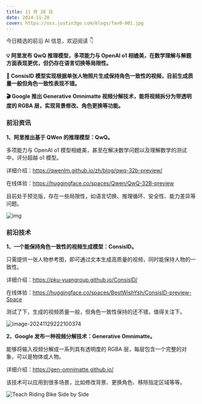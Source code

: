 ```yaml
---
title: 11 月 28 日
date: 2024-11-28
cover: https://oss.justin3go.com/blogs/fav0-001.jpg
---
```


今日精选的前沿 AI 信息，欢迎阅读 👇

**💡 阿里发布 QwQ 推理模型，多项能力与 OpenAI o1 相媲美，在数学理解与解题方面表现更优，但仍存在语言切换等局限性。**

**🎥 ConsisID 模型实现根据单张人物照片生成保持角色一致性的视频，目前生成质量一般但角色一致性表现不错。**

**🎬 Google 推出 Generative Omnimatte 视频分解技术，能将视频拆分为带透明度的 RGBA 层，实现背景修改、角色更换等功能。**



### 前沿资讯

**1、阿里推出基于 QWen 的推理模型：QwQ。**

多项能力与 OpenAI o1 模型相媲美，甚至在解决数学问题以及理解数学的测试中，评分超越 o1 模型。

详细介绍：https://qwenlm.github.io/zh/blog/qwq-32b-preview/

在线体验：https://huggingface.co/spaces/Qwen/QwQ-32B-preview

目前处于预览版，存在一些局限性，如语言切换、推理循环、安全性、能力差异等问题。

![img](https://cdn.jsdelivr.net/gh/freelander/oss@master/ai-daily/2024-11-29/QwQ-32B-Preview_result.png)

### 前沿技术

**1、一个能保持角色一致性的视频生成模型：ConsisID。**

只需提供一张人物参考图，即可通过文本生成高质量的视频，同时能保持人物的一致性。

详细介绍：https://pku-yuangroup.github.io/ConsisID/

在线体验：https://huggingface.co/spaces/BestWishYsh/ConsisID-preview-Space

测试了下，生成的视频质量一般，但角色一致性保持的还不错，值得关注下。

![image-20241129222100374](https://cdn.jsdelivr.net/gh/freelander/oss@master/ai-daily/2024-11-29/image-20241129222100374.png)



**2、Google 发布一种视频分解技术：Generative Omnimatte。**

能够将输入视频分解成一系列具有透明度的 RGBA 层，每层包含一个完整的对象，可以是物体或人物。

详细介绍：https://gen-omnimatte.github.io/

该技术可以应用到很多场景，比如修改背景、更换角色、移除指定区域等等。

![Teach Riding Bike Side by Side](https://cdn.jsdelivr.net/gh/freelander/oss@master/ai-daily/2024-11-29/Teach%20Riding%20Bike%20Side%20by%20Side.gif)

